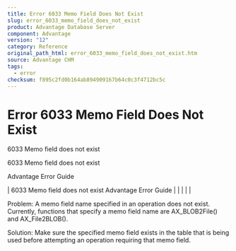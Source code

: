 ```yaml
---
title: Error 6033 Memo Field Does Not Exist
slug: error_6033_memo_field_does_not_exist
product: Advantage Database Server
component: Advantage
version: "12"
category: Reference
original_path_html: error_6033_memo_field_does_not_exist.htm
source: Advantage CHM
tags:
  - error
checksum: f895c2fd0b164ab894909167b64c0c3f4712bc5c
---
```


# Error 6033 Memo Field Does Not Exist

6033 Memo field does not exist

6033 Memo field does not exist

Advantage Error Guide

| 6033 Memo field does not exist  Advantage Error Guide |  |  |  |  |

Problem: A memo field name specified in an operation does not exist. Currently, functions that specify a memo field name are AX\_BLOB2File() and AX\_File2BLOB().

Solution: Make sure the specified memo field exists in the table that is being used before attempting an operation requiring that memo field.
